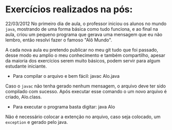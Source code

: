 Exercícios realizados na pós:
============================

22/03/2012
No primeiro dia de aula, o professor iniciou os alunos no mundo <code>java</code>, mostrando de uma forma básica como tudo funciona, e ao final na aula, criou um pequeno programa que gerava uma mensagem que eu não lembro, então resolvi fazer o famoso "Alô Mundo".

A cada nova aula eu pretendo publicar no meu git tudo que foi passado, desse modo eu amplio o meu conhecimento  e também compartilho, apesar da maioria dos exercícios serem muito básicos, podem servir para algum estudante iniciante.

* Para compilar o arquivo e bem fácil:
	javac Alo.java

Caso o <code>javac</code> não tenha gerado nenhum mensagem, o arquivo deve ter sido compilado com sucesso. Após executar esse comando o um novo arquivo é criado, Alo.class. 

* Para executar o programa basta digitar:
 	java Alo

Não é necessário colocar a extenção no arquivo, caso seja colocado, um <code>exception</code> e gerado pelo java. 
